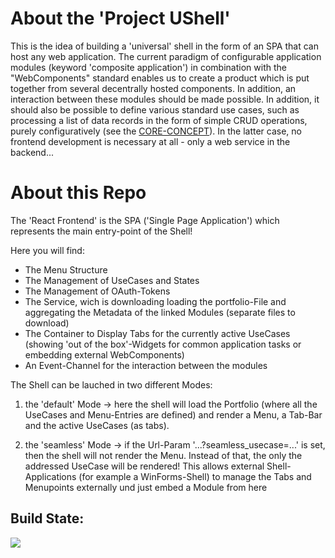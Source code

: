 # About the 'Project UShell'

This is the idea of building a 'universal' shell in the form of an SPA that can host any web application. The current paradigm of configurable application modules (keyword 'composite application') in combination with the "WebComponents" standard enables us to create a product which is put together from several decentrally hosted components. In addition, an interaction between these modules should be made possible. In addition, it should also be possible to define various standard use cases, such as processing a list of data records in the form of simple CRUD operations, purely configuratively (see the [CORE-CONCEPT](https://github.com/ProjectUShell/UShell.Docs/blob/master/core-idea-kornsw.md)). In the latter case, no frontend development is necessary at all - only a web service in the backend...



# About this Repo

The  'React Frontend' is the SPA ('Single Page Application') which represents the main entry-point of the Shell!

Here you will find:

* The Menu Structure
* The Management of UseCases and States
* The Management of OAuth-Tokens
* The Service, wich is downloading loading the portfolio-File and aggregating the Metadata of the linked Modules (separate files to download)
* The Container to Display Tabs for the currently active UseCases (showing 'out of the box'-Widgets for common application tasks or embedding external WebComponents)
* An Event-Channel for the interaction between the modules



The Shell can be lauched in two different Modes:

1) the 'default' Mode -> here the shell will load the Portfolio (where all the UseCases and Menu-Entries are defined) and render a Menu, a Tab-Bar and the active UseCases (as tabs).

2) the 'seamless' Mode -> if the Url-Param '...?seamless_usecase=...' is set, then the shell will not render the Menu. Instead of that, the only the addressed UseCase will be rendered! This allows external Shell-Applications (for example a WinForms-Shell) to manage the Tabs and Menupoints externally und just embed a Module from here 



## Build State:

![](https://tobiaskorn.visualstudio.com/KornSW%20(OpenSource)/_apis/build/status/UShell.g2%20ReactFrontend?branchName=master)

